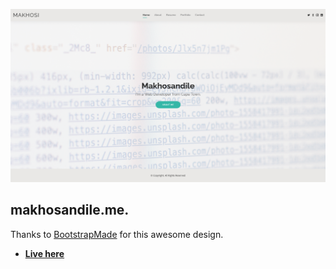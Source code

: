 <p align="center">
<a alt="thumbnail" href="https://makhosandile.me"><img src="./assets/img/thumbnail.png" ></a>
</p>

## makhosandile.me.

Thanks to [BootstrapMade](https://bootstrapmade.com/") for this awesome design.

- **[Live here](https://makhosandile.me)**

